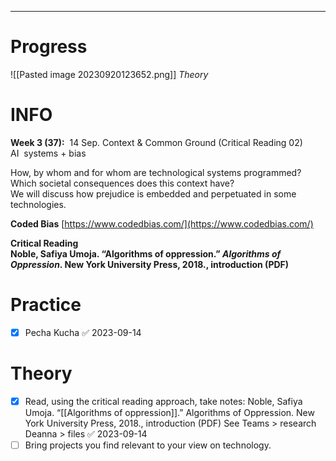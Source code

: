 ___
# Progress

![[Pasted image 20230920123652.png]]
*Theory*

# INFO

**Week 3 (37):**  14 Sep. Context & Common Ground (Critical Reading 02)
AI  systems + bias

How, by whom and for whom are technological systems programmed? Which societal consequences does this context have?  
We will discuss how prejudice is embedded and perpetuated in some technologies.

**Coded Bias** [https://www.codedbias.com/](https://www.codedbias.com/)

**Critical Reading  
Noble, Safiya Umoja. “Algorithms of oppression.” *Algorithms of Oppression*. New York University Press, 2018., introduction (PDF)**

# Practice

- [x] Pecha Kucha ✅ 2023-09-14

# Theory

- [x] Read, using the critical reading approach, take notes: Noble, Safiya Umoja. “[[Algorithms of oppression]].” Algorithms of Oppression. New York University Press, 2018., introduction (PDF) See Teams > research Deanna > files ✅ 2023-09-14
- [ ] Bring projects you find relevant to your view on technology.
